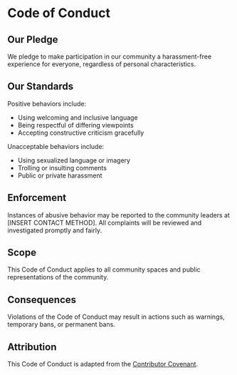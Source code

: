 # Code of Conduct

## Our Pledge

We pledge to make participation in our community a harassment-free experience for everyone, regardless of personal characteristics.

## Our Standards

Positive behaviors include:
- Using welcoming and inclusive language
- Being respectful of differing viewpoints
- Accepting constructive criticism gracefully

Unacceptable behaviors include:
- Using sexualized language or imagery
- Trolling or insulting comments
- Public or private harassment

## Enforcement

Instances of abusive behavior may be reported to the community leaders at [INSERT CONTACT METHOD]. All complaints will be reviewed and investigated promptly and fairly.

## Scope

This Code of Conduct applies to all community spaces and public representations of the community.

## Consequences

Violations of the Code of Conduct may result in actions such as warnings, temporary bans, or permanent bans.

## Attribution

This Code of Conduct is adapted from the [Contributor Covenant](https://www.contributor-covenant.org).